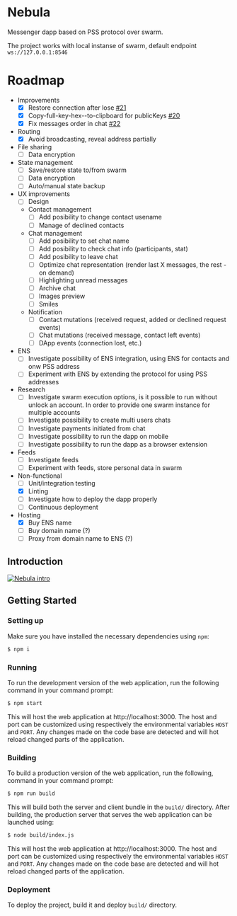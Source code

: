 # Nebula
Messenger dapp based on PSS protocol over swarm.

The project works with local instanse of swarm, default endpoint `ws://127.0.0.1:8546`

# Roadmap
* Improvements
	* [x] Restore connection after lose [#21](https://github.com/okamilab/nebula/issues/21)
	* [x] Copy-full-key-hex--to-clipboard for publicKeys [#20](https://github.com/okamilab/nebula/issues/20)
	* [x] Fix messages order in chat [#22](https://github.com/okamilab/nebula/issues/22)
	
* Routing
	* [x] Avoid broadcasting, reveal address partially

* File sharing
	* [ ] Data encryption
	
* State management
	* [ ] Save/restore state to/from swarm
	* [ ] Data encryption
	* [ ] Auto/manual state backup

* UX improvements
	* [ ] Design
	* Contact management
		* [ ] Add posibility to change contact usename
		* [ ] Manage of declined contacts
	* Chat management
		* [ ] Add posibility to set chat name
		* [ ] Add posibility to check chat info (participants, stat)
		* [ ] Add posibility to leave chat
		* [ ] Optimize chat representation (render last X messages, the rest - on demand)
		* [ ] Highlighting unread messages
		* [ ] Archive chat
		* [ ] Images preview
		* [ ] Smiles
	* Notification
		* [ ] Contact mutations (received request, added or declined request events)
		* [ ] Chat mutations (received message, contact left events)
		* [ ] DApp events (connection lost, etc.)
		
* ENS
	* [ ] Investigate possibility of ENS integration, using ENS for contacts and onw PSS address
	* [ ] Experiment with ENS by extending the protocol for using PSS addresses
	
* Research
	* [ ] Investigate swarm execution options, is it possible to run without unlock an account. In order to provide one swarm instance for multiple accounts
	* [ ] Investigate possibility to create multi users chats
	* [ ] Investigate payments initiated from chat
	* [ ] Investigate possibility to run the dapp on mobile
	* [ ] Investigate possibility to run the dapp as a browser extension
	
* Feeds
	* [ ] Investigate feeds
	* [ ] Experiment with feeds, store personal data in swarm

* Non-functional
	* [ ] Unit/integration testing
	* [x] Linting
	* [ ] Investigate how to deploy the dapp properly
	* [ ] Continuous deployment

* Hosting
	* [x] Buy ENS name
	* [ ] Buy domain name (?)
	* [ ] Proxy from domain name to ENS (?)

## Introduction
[![Nebula intro](https://img.youtube.com/vi/RKPL8Njbu84/0.jpg)](https://www.youtube.com/watch?v=RKPL8Njbu84)

## Getting Started
### Setting up
Make sure you have installed the necessary dependencies using `npm`:

```sh
$ npm i
```

### Running
To run the development version of the web application, run the following
command in your command prompt:

```sh
$ npm start
```

This will host the web application at http://localhost:3000. The host
and port can be customized using respectively the environmental variables
`HOST` and `PORT`. Any changes made on the code base are detected and
will hot reload changed parts of the application.

### Building
To build a production version of the web application, run the following,
command in your command prompt:

```sh
$ npm run build
```

This will build both the server and client bundle in the `build/`
directory. After building, the production server that serves the web
application can be launched using:

```sh
$ node build/index.js
```

This will host the web application at http://localhost:3000. The host
and port can be customized using respectively the environmental variables
`HOST` and `PORT`. Any changes made on the code base are detected and
will hot reload changed parts of the application.

### Deployment
To deploy the project, build it and deploy `build/` directory.
